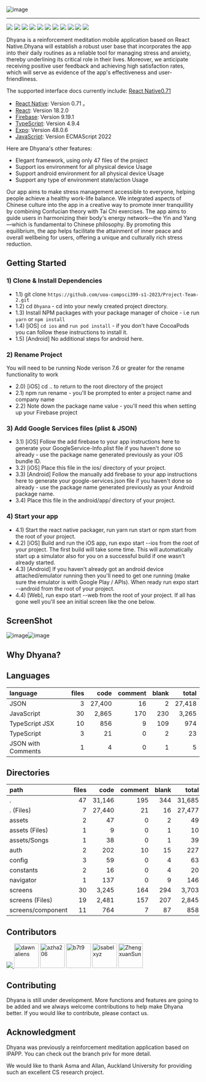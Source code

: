 ![image](https://s2.loli.net/2023/06/05/kxNSAK3I5weuWTF.jpg)

* * *
![](https://img.shields.io/badge/Dhyana-1.0.0-orange)
![](https://img.shields.io/badge/JavaScript-323330?style=flat&logo=javascript&logoColor=F7DF1E) ![](https://img.shields.io/badge/TypeScript-007ACC?style=flat&logo=typescript&logoColor=white) ![](https://img.shields.io/badge/Node.js-43853D?style=flat&logo=node.js&logoColor=white)
![](https://img.shields.io/badge/React-20232A?style=flat&logo=react&logoColor=61DAFB) ![](https://img.shields.io/badge/React_Native-20232A?style=flat&logo=react&logoColor=61DAFB) ![](https://img.shields.io/badge/Firebase-20232A?style=flat&logo=firebase&logoColor=FFBF00) ![](https://img.shields.io/badge/Canva-%2300C4CC.svg?&style=flat&logo=Canva&logoColor=white)
![](https://img.shields.io/badge/Figma-F24E1E?style=flat&logo=figma&logoColor=white) ![](https://img.shields.io/badge/Xcode-007ACC?style=flat&logo=Xcode&logoColor=white) ![](https://img.shields.io/badge/Visual_Studio_Code-0078D4?style=flat&logo=visual%20studio%20code&logoColor=white)

Dhyana is a reinforcement meditation mobile application based on React Native.Dhyana will establish a robust user base that incorporates the app into their daily routines as a reliable tool for managing stress and anxiety, thereby underlining its critical role in their lives. Moreover, we anticipate receiving positive user feedback and achieving high satisfaction rates, which will serve as evidence of the app's effectiveness and user-friendliness.

The supported interface docs currently include:
[React Native0.71](http://blog.sina.com.cn/endlch "Title")

* [React Native](https://example.com): Version 0.71 。
* [React](https://react.dev/reference/react): Version 18.2.0 
* [Firebase](https://firebase.google.com/docs): Version 9.19.1
* [TypeScript](https://www.typescriptlang.org/docs/handbook/typescript-in-5-minutes.html): Version 4.9.4
* [Expo](https://docs.expo.dev/?utm_source=google&utm_medium=cpc&utm_content=search&gclid=Cj0KCQjw7PCjBhDwARIsANo7Cgl826z70s94gL5Ejj-bGVDKTnDCCJJ4qvtJ1vZMWYE_a02bYxo5ioAaAiDREALw_wcB): Version 48.0.6
* [JavaScript](https://devdocs.io/javascript/): Version ECMAScript 2022

Here are Dhyana's other features:
* Elegant framework, using only 47 files of the project
* Support ios environment for all physical device Usage
* Support android environment for all physical device Usage
* Support any type of environment state/action Usage

Our app aims to make stress management accessible to everyone, helping people achieve a healthy work-life balance. We integrated aspects of Chinese culture into the app in a creative way to promote inner tranquillity by combining Confucian theory with Tai Chi exercises. The app aims to guide users in harmonizing their body's energy network—the Yin and Yang—which is fundamental to Chinese philosophy. By promoting this equilibrium, the app helps facilitate the attainment of inner peace and overall wellbeing for users, offering a unique and culturally rich stress reduction.


## Getting Started
### 1) Clone & Install Dependencies
* 1.1) git clone     ``https://github.com/uoa-compsci399-s1-2023/Project-Team-2.git``
* 1.2) cd ``Dhyana`` - cd into your newly created project directory.
* 1.3) Install NPM packages with your package manager of choice - i.e run ``yarn`` or ``npm install``
* 1.4) [iOS] ``cd ios`` and ``run pod install`` - if you don't have CocoaPods you can follow these instructions to install it.
* 1.5) [Android] No additional steps for android here.

### 2) Rename Project
You will need to be running Node verison 7.6 or greater for the rename functionality to work

* 2.0) [iOS] cd .. to return to the root directory of the project
* 2.1) npm run rename - you'll be prompted to enter a project name and company name
* 2.2) Note down the package name value - you'll need this when setting up your Firebase project

### 3) Add Google Services files (plist & JSON)
* 3.1) [iOS] Follow the add firebase to your app instructions here to generate your GoogleService-Info.plist file if you haven't done so already - use the package name generated previously as your iOS bundle ID.
* 3.2) [iOS] Place this file in the ios/ directory of your project.
* 3.3) [Android] Follow the manually add firebase to your app instructions here to generate your google-services.json file if you haven't done so already - use the package name generated previously as your Android package name.
* 3.4) Place this file in the android/app/ directory of your project.

### 4) Start your app
* 4.1) Start the react native packager, run yarn run start or npm start from the root of your project.
* 4.2) [iOS] Build and run the iOS app, run expo start --ios from the root of your project. The first build will take some time. This will automatically start up a simulator also for you on a successful build if one wasn't already started.
* 4.3) [Android] If you haven't already got an android device attached/emulator running then you'll need to get one running (make sure the emulator is with Google Play / APIs). When ready run expo start --android from the root of your project.
* 4.4) [Web], run expo start --web from the root of your project.
If all has gone well you'll see an initial screen like the one below.

## ScreenShot
![image](https://s2.loli.net/2023/06/05/TtNE2qx7naKoHhG.png)![image](https://s2.loli.net/2023/06/05/Wr7xAFnmiTYtsE2.png)

## Why Dhyana?
## Languages
| language | files | code | comment | blank | total |
| :--- | ---: | ---: | ---: | ---: | ---: |
| JSON | 3 | 27,400 | 16 | 2 | 27,418 |
| JavaScript | 30 | 2,865 | 170 | 230 | 3,265 |
| TypeScript JSX | 10 | 856 | 9 | 109 | 974 |
| TypeScript | 3 | 21 | 0 | 2 | 23 |
| JSON with Comments | 1 | 4 | 0 | 1 | 5 |

## Directories
| path | files | code | comment | blank | total |
| :--- | ---: | ---: | ---: | ---: | ---: |
| . | 47 | 31,146 | 195 | 344 | 31,685 |
| . (Files) | 7 | 27,440 | 21 | 16 | 27,477 |
| assets | 2 | 47 | 0 | 2 | 49 |
| assets (Files) | 1 | 9 | 0 | 1 | 10 |
| assets/Songs | 1 | 38 | 0 | 1 | 39 |
| auth | 2 | 202 | 10 | 15 | 227 |
| config | 3 | 59 | 0 | 4 | 63 |
| constants | 2 | 16 | 0 | 4 | 20 |
| navigator | 1 | 137 | 0 | 9 | 146 |
| screens | 30 | 3,245 | 164 | 294 | 3,703 |
| screens (Files) | 19 | 2,481 | 157 | 207 | 2,845 |
| screens/component | 11 | 764 | 7 | 87 | 858 |


## Contributors
<a href="https://github.com/hwen554/hwen554/graphs/contributors">
  <img src="https://contrib.rocks/image?repo=hwen554/hwen554" />
</a>
<a href="https://github.com/dawnaliens"><img src="https://avatars.githubusercontent.com/u/50540121?v=4" title="dawnaliens" width="64" height="64"></a>
<a href="https://github.com/azha206"><img src="https://avatars.githubusercontent.com/u/88466015?v=4" title="azha206" width="64" height="64"></a>
<a href="https://github.com/b7t9"><img src="https://avatars.githubusercontent.com/u/102001709?v=4" title="b7t9" width="64" height="64"></a>
<a href="https://github.com/isabelxyz"><img src="https://avatars.githubusercontent.com/u/126944889?v=4" title="isabelxyz" width="64" height="64"></a>
<a href="https://github.com/ZhengxuanSun"><img src="https://avatars.githubusercontent.com/u/127571837?v=4" title="ZhengxuanSun" width="64" height="64"></a>

## Contributing
Dhyana is still under development. More functions and features are going to be added and we always welcome contributions to help make Dhyana better. If you would like to contribute, please contact us.

## Acknowledgment
Dhyana was previously a reinforcement meditation application based on IPAPP. You can check out the branch priv for more detail. 

We would like to thank Asma and Allan, Auckland University for providing such an excellent CS research project.

